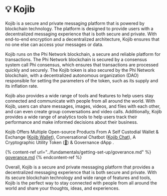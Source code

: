 # 💡 Kojib

Kojib is a secure and private messaging platform that is powered by blockchain technology. The platform is designed to provide users with a decentralized messaging experience that is both secure and private. With end-to-end encryption and a decentralized architecture, Kojib ensures that no one else can access your messages or data.

Kojib runs on the Phi Network blockchain, a secure and reliable platform for transactions. The Phi Network blockchain is secured by a consensus system call Phi consensus, which ensures that transactions are processed quickly and securely. The Kojib token is also secured by the Phi Network blockchain, with a decentralized autonomous organization (DAO) responsible for setting the parameters of the token, such as its supply and its inflation rate.

Kojib also provides a wide range of tools and features to help users stay connected and communicate with people from all around the world. With Kojib, users can share messages, images, videos, and files with each other, and can even create group conversations and video calls. Additionally, Kojib provides a wide range of analytics tools to help users track their performance and make informed decisions about their business.

Kojib Offers Multiple Open-source Products From A Self Custodial Wallet & Exchange ([Kojib Wallet](https://wallet.kojib.com)), Conversational Chatbot ([Kojib Chat](https://kojib.chat)), A Cryptographic Utility Token ([💬](https://app.phi.exchange/info/token/0x1e3c681cef5ee05112187f61d21401310f8eba21)) & Governance dApp .

{% content-ref url="../fundamentals/getting-set-up/goverance.md" %}
[goverance.md](../fundamentals/getting-set-up/goverance.md)
{% endcontent-ref %}

Overall, Kojib is a secure and private messaging platform that provides a decentralized messaging experience that is both secure and private. With its secure blockchain technology and wide range of features and tools, Kojib is the perfect way to stay connected with people from all around the world and share your thoughts, ideas, and experiences.
